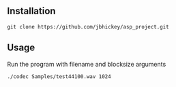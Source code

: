 ## Installation

`git clone https://github.com/jbhickey/asp_project.git`

## Usage

Run the program with filename and blocksize arguments

`./codec Samples/test44100.wav 1024`
